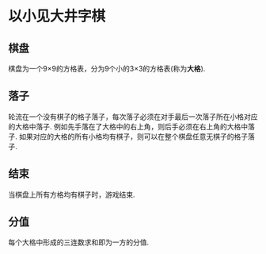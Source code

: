 # 以小见大井字棋

## 棋盘
棋盘为一个9×9的方格表，分为9个小的3×3的方格表(称为**大格**).

## 落子
轮流在一个没有棋子的格子落子，每次落子必须在对手最后一次落子所在小格对应的大格中落子.
例如先手落在了大格中的右上角，则后手必须在右上角的大格中落子.
如果对应的大格的所有小格均有棋子，则可以在整个棋盘任意无棋子的格子落子.

## 结束
当棋盘上所有方格均有棋子时，游戏结束.

## 分值
每个大格中形成的三连数求和即为一方的分值.
